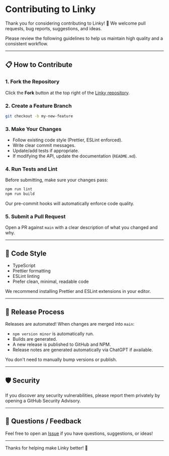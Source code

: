 # Contributing to Linky

Thank you for considering contributing to Linky! 🎉
We welcome pull requests, bug reports, suggestions, and ideas.

Please review the following guidelines to help us maintain high quality and a consistent workflow.

---

## 📋 How to Contribute

### 1. Fork the Repository

Click the **Fork** button at the top right of the [Linky repository](https://github.com/oorrwullie/homebridge-linky).

### 2. Create a Feature Branch

```bash
git checkout -b my-new-feature
```

### 3. Make Your Changes

- Follow existing code style (Prettier, ESLint enforced).
- Write clear commit messages.
- Update/add tests if appropriate.
- If modifying the API, update the documentation (`README.md`).

### 4. Run Tests and Lint

Before submitting, make sure your changes pass:

```bash
npm run lint
npm run build
```

Our pre-commit hooks will automatically enforce code quality.

### 5. Submit a Pull Request

Open a PR against `main` with a clear description of what you changed and why.

---

## 🧹 Code Style

- TypeScript
- Prettier formatting
- ESLint linting
- Prefer clean, minimal, readable code

We recommend installing Prettier and ESLint extensions in your editor.

---

## 🚀 Release Process

Releases are automated!
When changes are merged into `main`:

- `npm version minor` is automatically run.
- Builds are generated.
- A new release is published to GitHub and NPM.
- Release notes are generated automatically via ChatGPT if available.

You don't need to manually bump versions or publish.

---

## 🛡️ Security

If you discover any security vulnerabilities, please report them privately by opening a GitHub Security Advisory.

---

## 💬 Questions / Feedback

Feel free to open an [Issue](https://github.com/oorrwullie/homebridge-linky/issues) if you have questions, suggestions, or ideas!

---

Thanks for helping make Linky better! 🙌
